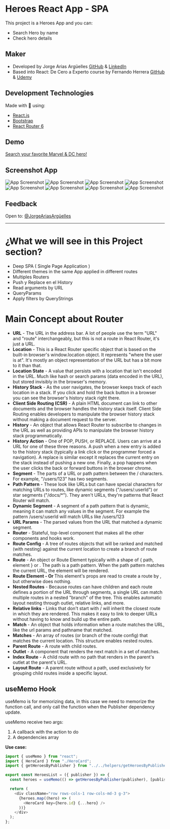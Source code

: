 # Heroes React App - SPA

This project is a Heroes App and you can:

- Search Hero by name
- Check hero details

## Maker

- Developed by Jorge Arias Argüelles [GitHub](https://github.com/jorgearguellles) &
  [LinkedIn](https://www.linkedin.com/in/jorgeariasarguelles/)
- Based into React: De Cero a Experto course by Fernando Herrera [GitHub](https://github.com/Klerith) & [Udemy](https://www.udemy.com/course/react-cero-experto/)

## Development Technologies

Made with :green_heart: using:

- [React.js](https://es.reactjs.org)
- [Bootstrap](https://getbootstrap.com/)
- [React Router 6](https://reactrouter.com)

## Demo

[Search your favorite Marvel & DC hero!]()

## Screenshot App

![App Screenshot](https://github.com/jorgearguellles/heroes-app/blob/main/src/screenshots/1.png)
![App Screenshot](https://github.com/jorgearguellles/heroes-app/blob/main/src/screenshots/2.png)
![App Screenshot](https://github.com/jorgearguellles/heroes-app/blob/main/src/screenshots/5.png)
![App Screenshot](https://github.com/jorgearguellles/heroes-app/blob/main/src/screenshots/6.png)
![App Screenshot](https://github.com/jorgearguellles/heroes-app/blob/main/src/screenshots/7.png)
![App Screenshot](https://github.com/jorgearguellles/heroes-app/blob/main/src/screenshots/8.png)
![App Screenshot](https://github.com/jorgearguellles/heroes-app/blob/main/src/screenshots/9.png)
![App Screenshot](https://github.com/jorgearguellles/heroes-app/blob/main/src/screenshots/4.png)

## Feedback

Open to: [@JorgeAriasArgüelles](https://www.linkedin.com/in/jorgeariasarguelles/)

<hr />

# ¿What we will see in this Project section?

- Deep SPA ( Single Page Application )
- Different themes in the same App applied in different routes
- Multiples Routers
- Push y Replace en el History
- Read arguments by URL
- QueryParams
- Apply filters by QueryStrings

# Main Concept about Router

- **URL** - The URL in the address bar. A lot of people use the term "URL" and "route" interchangeably, but this is not a route in React Router, it's just a URL.
- **Location** - This is a React Router specific object that is based on the built-in browser's window.location object. It represents "where the user is at". It's mostly an object representation of the URL but has a bit more to it than that.
- **Location State** - A value that persists with a location that isn't encoded in the URL. Much like hash or search params (data encoded in the URL), but stored invisibly in the browser's memory.
- **History Stack** - As the user navigates, the browser keeps track of each location in a stack. If you click and hold the back button in a browser you can see the browser's history stack right there.
- **Client Side Routing (CSR)** - A plain HTML document can link to other documents and the browser handles the history stack itself. Client Side Routing enables developers to manipulate the browser history stack without making a document request to the server.
- **History** - An object that allows React Router to subscribe to changes in the URL as well as providing APIs to manipulate the browser history stack programmatically.
- **History Action** - One of POP, PUSH, or REPLACE. Users can arrive at a URL for one of these three reasons. A push when a new entry is added to the history stack (typically a link click or the programmer forced a navigation). A replace is similar except it replaces the current entry on the stack instead of pushing a new one. Finally, a pop happens when the user clicks the back or forward buttons in the browser chrome.
- **Segment** - The parts of a URL or path pattern between the / characters. For example, "/users/123" has two segments.
- **Path Pattern** - These look like URLs but can have special characters for matching URLs to routes, like dynamic segments ("/users/:userId") or star segments ("/docs/\*"). They aren't URLs, they're patterns that React Router will match.
- **Dynamic Segment** - A segment of a path pattern that is dynamic, meaning it can match any values in the segment. For example the pattern /users/:userId will match URLs like /users/123
- **URL Params** - The parsed values from the URL that matched a dynamic segment.
- **Router** - Stateful, top-level component that makes all the other components and hooks work.
- **Route Config** - A tree of routes objects that will be ranked and matched (with nesting) against the current location to create a branch of route matches.
- **Route** - An object or Route Element typically with a shape of { path, element } or <Route path element>. The path is a path pattern. When the path pattern matches the current URL, the element will be rendered.
- **Route Element - Or <Route>** This element's props are read to create a route by <Routes>, but otherwise does nothing.
- **Nested Routes** - Because routes can have children and each route defines a portion of the URL through segments, a single URL can match multiple routes in a nested "branch" of the tree. This enables automatic layout nesting through outlet, relative links, and more.
- **Relative links** - Links that don't start with / will inherit the closest route in which they are rendered. This makes it easy to link to deeper URLs without having to know and build up the entire path.
- **Match** - An object that holds information when a route matches the URL, like the url params and pathname that matched.
- **Matches** - An array of routes (or branch of the route config) that matches the current location. This structure enables nested routes.
- **Parent Route** - A route with child routes.
- **Outlet** - A component that renders the next match in a set of matches.
- **Index Route** - A child route with no path that renders in the parent's outlet at the parent's URL.
- **Layout Route** - A parent route without a path, used exclusively for grouping child routes inside a specific layout.

## useMemo Hook

useMemo is for memorizing data, in this case we need to memorize the function call, and only call the function when the Publisher dependency update.

useMemo receive two args:

1. A callback with the action to do
2. A dependencies array

**Use case:**

```js
import { useMemo } from "react";
import { HeroCard } from "./HeroCard";
import { getHeroesByPublisher } from "../../helpers/getHeroesByPublisher";

export const HeroesList = ({ publisher }) => {
  const heroes = useMemo(() => getHeroesByPublisher(publisher), [publisher]);

  return (
    <div className="row rows-cols-1 row-cols-md-3 g-3">
      {heroes.map((hero) => (
        <HeroCard key={hero.id} {...hero} />
      ))}
    </div>
  );
};
```
